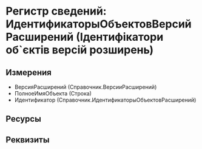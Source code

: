 ﻿# Регистр сведений: ИдентификаторыОбъектовВерсийРасширений (Ідентифікатори об`єктів версій розширень)

## Измерения

- ВерсияРасширений (Справочник.ВерсииРасширений)
- ПолноеИмяОбъекта (Строка)
- Идентификатор (Справочник.ИдентификаторыОбъектовРасширений)

## Ресурсы


## Реквизиты


